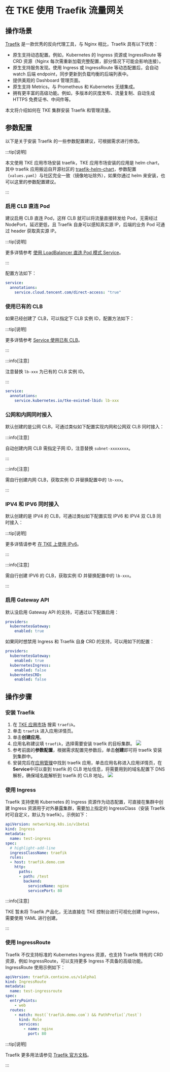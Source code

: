 # 在 TKE 使用 Traefik 流量网关

## 操作场景

[Traefik](https://doc.traefik.io/traefik/) 是一款优秀的反向代理工具，与 Nginx 相比，Traefik 具有以下优势：

- 原生支持动态配置。例如，Kubernetes 的 Ingress 资源或 IngressRoute 等 CRD 资源（Nginx 每次需重新加载完整配置，部分情况下可能会影响连接）。  
- 原生支持服务发现。使用 Ingress 或 IngressRoute 等动态配置后，会自动 watch 后端 endpoint，同步更新到负载均衡的后端列表中。  
- 提供美观的 Dashboard 管理页面。  
- 原生支持 Metrics，与 Prometheus 和 Kubernetes 无缝集成。  
- 拥有更丰富的高级功能。例如，多版本的灰度发布、流量复制、自动生成 HTTPS 免费证书、中间件等。  

本文将介绍如何在 TKE 集群安装 Traefik 和管理流量。

## 参数配置

以下是关于安装 Traefik 的一些参数配置建议，可根据需求进行修改。

:::tip[说明]

本文使用 TKE 应用市场安装 traefik，TKE 应用市场安装的应用是 helm chart，其中 traefik 应用搬运自开源社区的 [traefik-helm-chart](https://github.com/traefik/traefik-helm-chart)，参数配置（`values.yaml`）与社区完全一致（镜像地址除外），如果你通过 helm 来安装，也可以这里的参数配置建议。

:::

### 启用 CLB 直连 Pod

建议启用 CLB 直连 Pod，这样 CLB 就可以将流量直接转发给 Pod，无需经过 NodePort，延迟更低，且 Traefik 自身可以感知真实源 IP，后端的业务 Pod 可通过 header 获取真实源 IP。

:::tip[说明]

更多详情参考 [使用 LoadBalancer 直连 Pod 模式 Service](https://cloud.tencent.com/document/product/457/41897)。

:::

配置方法如下：

```yaml
service:
  annotations:
    service.cloud.tencent.com/direct-access: "true"
```

### 使用已有的 CLB

如果已经创建了 CLB，可以指定下 CLB 实例 ID，配置方法如下：

:::tip[说明]

更多详情参考 [Service 使用已有 CLB](https://cloud.tencent.com/document/product/457/45491)。

:::

:::info[注意]

注意替换 `lb-xxx` 为已有的 CLB 实例 ID。

:::

```yaml
service:
  annotations:
    service.kubernetes.io/tke-existed-lbid: lb-xxx
```

### 公网和内网同时接入

默认创建的是公网 CLB，可通过类似如下配置实现内网和公网双 CLB 同时接入：

:::info[注意]

自动创建内网 CLB 需指定子网 ID，注意替换 `subnet-xxxxxxxx`。

:::

<Tabs>
  <TabItem value="1" label="自动创建">
    <FileBlock file="traefik/dubble-clb-autocreate-values.yaml" showLineNumbers />
  </TabItem>

  <TabItem value="2" label="使用已有CLB">

  :::info[注意]
  
  需自行创建内网 CLB，获取实例 ID 并替换配置中的 `lb-xxx`。
  
  :::

  <FileBlock file="traefik/dubble-clb-use-exsisted-values.yaml" showLineNumbers />

  </TabItem>
</Tabs>

### IPV4 和 IPV6 同时接入

默认创建的是 IPV4 的 CLB，可通过类似如下配置实现 IPV6 和 IPV4 双 CLB 同时接入：

:::tip[说明]

更多详情请参考 [在 TKE 上使用 IPv6](ipv6)。

:::

<Tabs>
  <TabItem value="1" label="自动创建">
    <FileBlock file="traefik/dualstack-clb-autocreate-values.yaml" showLineNumbers />
  </TabItem>
  <TabItem value="2" label="使用已有CLB">

  :::info[注意]
  
  需自行创建 IPV6 的 CLB，获取实例 ID 并替换配置中的 `lb-xxx`。
  
  :::

  <FileBlock file="traefik/dualstack-clb-use-exsisted-values.yaml" showLineNumbers />

  </TabItem>
</Tabs>

### 启用 Gateway API

默认没启用 Gateway API 的支持，可通过以下配置启用：

```yaml
providers:
  kubernetesGateway:
    enabled: true
```

如果同时想禁用 Ingress 和 Traefik 自身 CRD 的支持，可以用如下的配置：

```yaml
providers:
  kubernetesGateway:
    enabled: true
  kubernetesIngress:
    enabled: false
  kubernetesCRD:
    enabled: false
```

## 操作步骤

### 安装 Traefik

1. 在 [TKE 应用市场](https://console.cloud.tencent.com/tke2/helm/market) 搜索 `traefik`。
2. 单击 `traefik` 进入应用详情页。
3. 单击**创建应用**。
4. 应用名称建议填 `traefik`，选择需要安装 traefik 的目标集群。
  ![](https://image-host-1251893006.cos.ap-chengdu.myqcloud.com/2025%2F03%2F03%2F20250303153635.png)
5. 参考前面的**参数配置**，根据需求配置完参数后，单击**创建**即可将 traefik 安装到集群中。
6. 安装完后在[应用管理](https://console.cloud.tencent.com/tke2/helm)中找到 traefik 应用，单击应用名称进入应用详情页，在**Service**中可以查到 traefik 的 CLB 地址信息，将需要用到的域名配置下 DNS 解析，确保域名能解析到 traefik 的 CLB 地址。
    ![](https://image-host-1251893006.cos.ap-chengdu.myqcloud.com/2025%2F03%2F03%2F20250303171704.png)

### 使用 Ingress

Traefik 支持使用 Kubernetes 的 Ingress 资源作为动态配置，可直接在集群中创建 Ingress 资源用于对外暴露集群，需要加上指定的 IngressClass（安装 Traefik 时可自定义，默认为 traefik）。示例如下：

```yaml showLineNumbers
apiVersion: networking.k8s.io/v1beta1
kind: Ingress
metadata: 
  name: test-ingress
spec:
  # highlight-add-line
  ingressClassName: traefik
  rules:
  - host: traefik.demo.com
    http:
      paths:
      - path: /test
        backend:
          serviceName: nginx
          servicePort: 80
```


:::info[注意]

TKE 暂未将 Traefik 产品化，无法直接在 TKE 控制台进行可视化创建 Ingress，需要使用 YAML 进行创建。  

:::

### 使用 IngressRoute

Traefik 不仅支持标准的 Kubernetes Ingress 资源，也支持 Traefik 特有的 CRD 资源，例如 IngressRoute，可以支持更多 Ingress 不具备的高级功能。IngressRoute 使用示例如下：

```yaml
apiVersion: traefik.containo.us/v1alpha1
kind: IngressRoute
metadata: 
  name: test-ingressroute
spec: 
  entryPoints: 
    - web
  routes: 
    - match: Host(`traefik.demo.com`) && PathPrefix(`/test`)
      kind: Rule
      services: 
        - name: nginx
          port: 80
```

:::tip[说明]

Traefik 更多用法请参见 [Traefik 官方文档](https://doc.traefik.io/traefik/routing/providers/kubernetes-crd/)。  

:::
